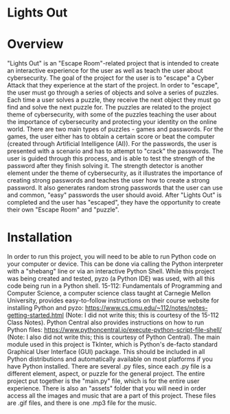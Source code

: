 # Lights Out

# Overview
"Lights Out" is an "Escape Room"-related project that is intended to create an interactive experience for the user as well as teach the user about cybersecurity. The goal of the project for the user is to "escape" a Cyber Attack that they experience at the start of the project. In order to "escape", the user must go through a series of objects and solve a series of puzzles. Each time a user solves a puzzle, they receive the next object they must go find and solve the next puzzle for. The puzzles are related to the project theme of cybersecurity, with some of the puzzles teaching the user about the importance of cybersecurity and protecting your identity on the online world. There are two main types of puzzles - games and passwords. For the games, the user either has to obtain a certain score or beat the computer (created through Artificial Intelligence (AI)). For the passwords, the user is presented with a scenario and has to attempt to "crack" the passwords. The user is guided through this process, and is able to test the strength of the password after they finish solving it. The strength detector is another element under the theme of cybersecurity, as it illustrates the importance of creating strong passwords and teaches the user how to create a strong password. It also generates random strong passwords that the user can use and common, "easy" passwords the user should avoid. After "Lights Out" is completed and the user has "escaped", they have the opportunity to create their own "Escape Room" and "puzzle". 

# Installation 
In order to run this project, you will need to be able to run Python code on your computer or device. This can be done via calling the Python interpreter with a "shebang" line or via an interactive Python Shell. While this project was being created and tested, pyzo (a Python IDE) was used, with all this code being run in a Python shell. 15-112: Fundamentals of Programming and Computer Science, a computer science class taught at Carnegie Mellon University, provides easy-to-follow instructions on their course website for installing Python and pyzo: https://www.cs.cmu.edu/~112/notes/notes-getting-started.html (Note: I did not write this; this is courtesy of the 15-112 Class Notes). Python Central also provides instructions on how to run Python files: https://www.pythoncentral.io/execute-python-script-file-shell/ (Note: I also did not write this; this is courtesy of Python Central). The main module used in this project is TkInter, which is Python's de-facto standard Graphical User Interface (GUI) package. This should be included in all Python distributions and automatically available on most platforms if you have Python installed. There are several .py files, since each .py file is a different element, aspect, or puzzle for the general project. The entire project put together is the "main.py" file, which is for the entire user experience. There is also an "assets" folder that you will need in order access all the images and music that are a part of this project. These files are .gif files, and there is one .mp3 file for the music. 
